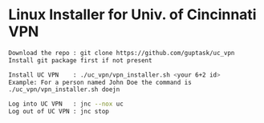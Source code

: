 # Linux Installer for Univ. of Cincinnati VPN

```bash
Download the repo : git clone https://github.com/guptask/uc_vpn
Install git package first if not present

Install UC VPN    : ./uc_vpn/vpn_installer.sh <your 6+2 id>
Example: For a person named John Doe the command is 
./uc_vpn/vpn_installer.sh doejn

Log into UC VPN   : jnc --nox uc
Log out of UC VPN : jnc stop
```

